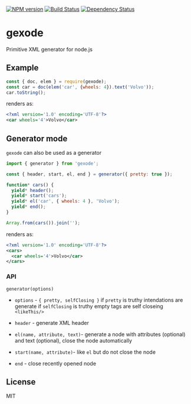 [![NPM version][npm-image]][npm-url]
[![Build Status][build-image]][build-url]
[![Dependency Status][deps-image]][deps-url]

# gexode

Primitive XML generator for node.js

## Example

```js
const { doc, elem } = require(gexode);
const car = doc(elem('car', {wheels: 4}).text('Volvo'));
car.toString();
```

renders as:

```xml
<?xml version='1.0' encoding='UTF-8'?>
<car wheels='4'>Volvo</car>
```


## Generator mode

`gexode` can also be used as a generator

```js
import { generator } from 'gexode';

const { header, start, el, end } = generator({ pretty: true });

function* cars() {
  yield* header();
  yield* start('cars');
  yield* el('car', { wheels: 4 }, 'Volvo');
  yield* end();
}

Array.from(cars()).join('');

```

renders as:

```xml
<?xml version='1.0' encoding='UTF-8'?>
<cars>
  <car wheels='4'>Volvo</car>
</cars>
```


### API

`generator(options)`
- `options` - `{ pretty, selfClosing }`
  if `pretty` is truthy intendations are generate
  if `selfClosing` is truthy empty tags are self closeing `<likeThis/>`

- `header` - generate XML header
- `el(name, attribute, text)`- generate a node with attributes (optional) and text (optional), close the node automatically
- `start(name, attribute)`- like `el` but do not close the node
- `end` - close recently opened node


## License

MIT

[npm-image]: https://img.shields.io/npm/v/gexode
[npm-url]: https://npmjs.org/package/gexode

[build-url]: https://github.com/pirxpilot/gexode/actions/workflows/check.yaml
[build-image]: https://img.shields.io/github/actions/workflow/status/pirxpilot/gexode/check.yaml?branch=main

[deps-image]: https://img.shields.io/librariesio/release/npm/gexode
[deps-url]: https://libraries.io/npm/gexode
